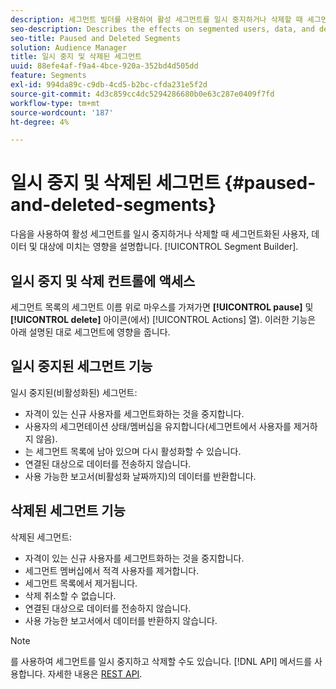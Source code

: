 ```yaml
---
description: 세그먼트 빌더를 사용하여 활성 세그먼트를 일시 중지하거나 삭제할 때 세그먼트화된 사용자, 데이터 및 대상에 미치는 영향에 대해 설명합니다.
seo-description: Describes the effects on segmented users, data, and destinations when you pause or delete an active segment using Segment Builder.
seo-title: Paused and Deleted Segments
solution: Audience Manager
title: 일시 중지 및 삭제된 세그먼트
uuid: 88efe4af-f9a4-4bce-920a-352bd4d505dd
feature: Segments
exl-id: 994da89c-c9db-4cd5-b2bc-cfda231e5f2d
source-git-commit: 4d3c859cc4dc5294286680b0e63c287e0409f7fd
workflow-type: tm+mt
source-wordcount: '187'
ht-degree: 4%

---
```


# 일시 중지 및 삭제된 세그먼트 {#paused-and-deleted-segments}

다음을 사용하여 활성 세그먼트를 일시 중지하거나 삭제할 때 세그먼트화된 사용자, 데이터 및 대상에 미치는 영향을 설명합니다. [!UICONTROL Segment Builder].

## 일시 중지 및 삭제 컨트롤에 액세스

세그먼트 목록의 세그먼트 이름 위로 마우스를 가져가면 **[!UICONTROL pause]** 및 **[!UICONTROL delete]** 아이콘(에서) [!UICONTROL Actions] 열). 이러한 기능은 아래 설명된 대로 세그먼트에 영향을 줍니다.

## 일시 중지된 세그먼트 기능

일시 중지된(비활성화된) 세그먼트:

* 자격이 있는 신규 사용자를 세그먼트화하는 것을 중지합니다.
* 사용자의 세그먼테이션 상태/멤버십을 유지합니다(세그먼트에서 사용자를 제거하지 않음).
* 는 세그먼트 목록에 남아 있으며 다시 활성화할 수 있습니다.
* 연결된 대상으로 데이터를 전송하지 않습니다.
* 사용 가능한 보고서(비활성화 날짜까지)의 데이터를 반환합니다.

## 삭제된 세그먼트 기능

삭제된 세그먼트:

* 자격이 있는 신규 사용자를 세그먼트화하는 것을 중지합니다.
* 세그먼트 멤버십에서 적격 사용자를 제거합니다.
* 세그먼트 목록에서 제거됩니다.
* 삭제 취소할 수 없습니다.
* 연결된 대상으로 데이터를 전송하지 않습니다.
* 사용 가능한 보고서에서 데이터를 반환하지 않습니다.

>[!NOTE]
>
>를 사용하여 세그먼트를 일시 중지하고 삭제할 수도 있습니다. [!DNL API] 메서드를 사용합니다. 자세한 내용은 [REST API](../../api/rest-api-main/rest-api-main.md).
